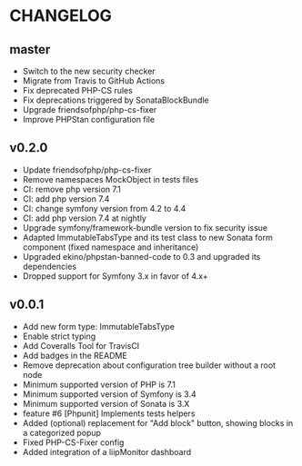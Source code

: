 CHANGELOG
=========

master
------

* Switch to the new security checker
* Migrate from Travis to GitHub Actions
* Fix deprecated PHP-CS rules
* Fix deprecations triggered by SonataBlockBundle
* Upgrade friendsofphp/php-cs-fixer
* Improve PHPStan configuration file

v0.2.0
------

* Update friendsofphp/php-cs-fixer 
* Remove namespaces MockObject in tests files
* CI: remove php version 7.1
* CI: add php version 7.4
* CI: change symfony version from 4.2 to 4.4
* CI: add php version 7.4 at nightly
* Upgrade symfony/framework-bundle version to fix security issue
* Adapted ImmutableTabsType and its test class to new Sonata form component (fixed namespace and inheritance)
* Upgraded ekino/phpstan-banned-code to 0.3 and upgraded its dependencies
* Dropped support for Symfony 3.x in favor of 4.x+

v0.0.1
------

* Add new form type: ImmutableTabsType
* Enable strict typing
* Add Coveralls Tool for TravisCI
* Add badges in the README
* Remove deprecation about configuration tree builder without a root node
* Minimum supported version of PHP is 7.1
* Minimum supported version of Symfony is 3.4
* Minimum supported version of Sonata is 3.X
* feature #6 [Phpunit] Implements tests helpers
* Added (optional) replacement for "Add block" button, showing blocks in a categorized popup
* Fixed PHP-CS-Fixer config
* Added integration of a liipMonitor dashboard
